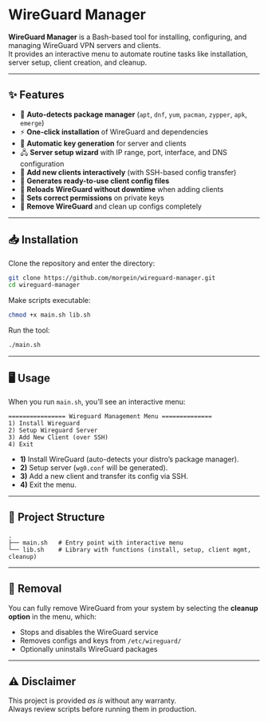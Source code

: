 # WireGuard Manager

**WireGuard Manager** is a Bash-based tool for installing, configuring, and managing WireGuard VPN servers and clients.  
It provides an interactive menu to automate routine tasks like installation, server setup, client creation, and cleanup.  

---

## ✨ Features

- 🔎 **Auto-detects package manager** (`apt`, `dnf`, `yum`, `pacman`, `zypper`, `apk`, `emerge`)  
- ⚡ **One-click installation** of WireGuard and dependencies  
- 🔑 **Automatic key generation** for server and clients  
- 🖧 **Server setup wizard** with IP range, port, interface, and DNS configuration  
- 👤 **Add new clients interactively** (with SSH-based config transfer)  
- 📝 **Generates ready-to-use client config files**  
- 🔄 **Reloads WireGuard without downtime** when adding clients  
- 🔐 **Sets correct permissions** on private keys  
- 🧹 **Remove WireGuard** and clean up configs completely  

---

## 📥 Installation

Clone the repository and enter the directory:

```bash
git clone https://github.com/morgein/wireguard-manager.git
cd wireguard-manager
```

Make scripts executable:

```bash
chmod +x main.sh lib.sh
```

Run the tool:

```bash
./main.sh
```

---

## 🖥️ Usage

When you run `main.sh`, you’ll see an interactive menu:

```
================ Wireguard Management Menu ==============
1) Install Wireguard
2) Setup Wireguard Server
3) Add New Client (over SSH)
4) Exit
```

- **1)** Install WireGuard (auto-detects your distro’s package manager).  
- **2)** Setup server (`wg0.conf` will be generated).  
- **3)** Add a new client and transfer its config via SSH.  
- **4)** Exit the menu.  

---

## 📂 Project Structure

```
.
├── main.sh   # Entry point with interactive menu
└── lib.sh    # Library with functions (install, setup, client mgmt, cleanup)
```

---

## 🧹 Removal

You can fully remove WireGuard from your system by selecting the **cleanup option** in the menu, which:  
- Stops and disables the WireGuard service  
- Removes configs and keys from `/etc/wireguard/`  
- Optionally uninstalls WireGuard packages  

---

## ⚠️ Disclaimer

This project is provided *as is* without any warranty.  
Always review scripts before running them in production.
